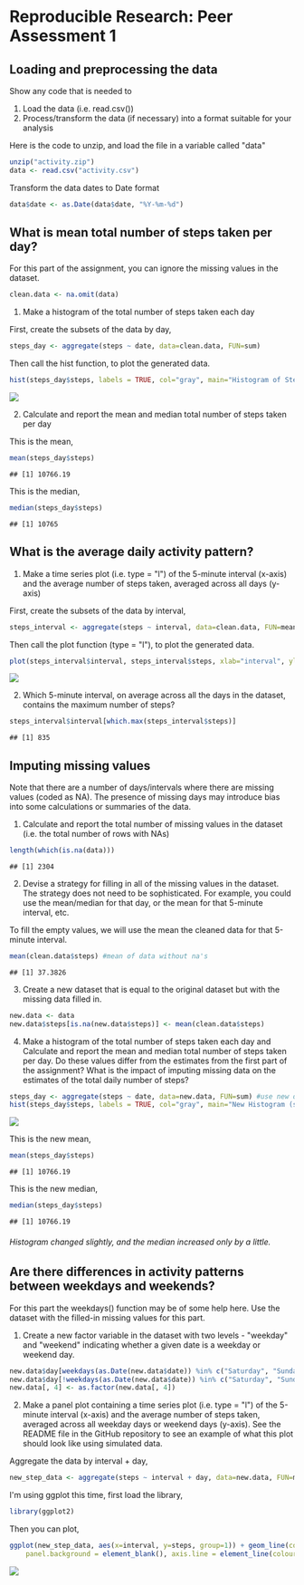 # Reproducible Research: Peer Assessment 1


## Loading and preprocessing the data
Show any code that is needed to

1. Load the data (i.e. read.csv())
2. Process/transform the data (if necessary) into a format suitable for your analysis

Here is the code to unzip, and load the file in a variable called "data"

```r
unzip("activity.zip")
data <- read.csv("activity.csv")
```

Transform the data dates to Date format

```r
data$date <- as.Date(data$date, "%Y-%m-%d")
```

## What is mean total number of steps taken per day?

For this part of the assignment, you can ignore the missing values in the dataset.


```r
clean.data <- na.omit(data)
```

1. Make a histogram of the total number of steps taken each day

First, create the subsets of the data by day,

```r
steps_day <- aggregate(steps ~ date, data=clean.data, FUN=sum)
```

Then call the hist function, to plot the generated data.

```r
hist(steps_day$steps, labels = TRUE, col="gray", main="Histogram of Steps per day", xlab="steps")
```

![](./PA1_template_files/figure-html/stepsbydayplot-1.png) 

2. Calculate and report the mean and median total number of steps taken per day

This is the mean,

```r
mean(steps_day$steps)
```

```
## [1] 10766.19
```

This is the median,

```r
median(steps_day$steps)
```

```
## [1] 10765
```

## What is the average daily activity pattern?

1. Make a time series plot (i.e. type = "l") of the 5-minute interval (x-axis) and the average number of steps taken, averaged across all days (y-axis)

First, create the subsets of the data by interval,

```r
steps_interval <- aggregate(steps ~ interval, data=clean.data, FUN=mean)
```

Then call the plot function (type = "l"), to plot the generated data.

```r
plot(steps_interval$interval, steps_interval$steps, xlab="interval", ylab="steps", type="l")
```

![](./PA1_template_files/figure-html/stepsbyintervalplot-1.png) 

2. Which 5-minute interval, on average across all the days in the dataset, contains the maximum number of steps?


```r
steps_interval$interval[which.max(steps_interval$steps)]
```

```
## [1] 835
```

## Imputing missing values

Note that there are a number of days/intervals where there are missing values (coded as NA). The presence of missing days may introduce bias into some calculations or summaries of the data.

1. Calculate and report the total number of missing values in the dataset (i.e. the total number of rows with NAs)


```r
length(which(is.na(data)))
```

```
## [1] 2304
```

2. Devise a strategy for filling in all of the missing values in the dataset. The strategy does not need to be sophisticated. For example, you could use the mean/median for that day, or the mean for that 5-minute interval, etc.

To fill the empty values, we will use the mean the cleaned data for that 5-minute interval.


```r
mean(clean.data$steps) #mean of data without na's
```

```
## [1] 37.3826
```

3. Create a new dataset that is equal to the original dataset but with the missing data filled in.


```r
new.data <- data
new.data$steps[is.na(new.data$steps)] <- mean(clean.data$steps)
```

4. Make a histogram of the total number of steps taken each day and Calculate and report the mean and median total number of steps taken per day. Do these values differ from the estimates from the first part of the assignment? What is the impact of imputing missing data on the estimates of the total daily number of steps?


```r
steps_day <- aggregate(steps ~ date, data=new.data, FUN=sum) #use new data
hist(steps_day$steps, labels = TRUE, col="gray", main="New Histogram (steps/day)", xlab="steps")
```

![](./PA1_template_files/figure-html/newhistogram-1.png) 

This is the new mean,

```r
mean(steps_day$steps)
```

```
## [1] 10766.19
```

This is the new median,

```r
median(steps_day$steps)
```

```
## [1] 10766.19
```

###### Histogram changed slightly, and the median increased only by a little.

## Are there differences in activity patterns between weekdays and weekends?

For this part the weekdays() function may be of some help here. Use the dataset with the filled-in missing values for this part.

1. Create a new factor variable in the dataset with two levels - "weekday" and "weekend" indicating whether a given date is a weekday or weekend day.


```r
new.data$day[weekdays(as.Date(new.data$date)) %in% c("Saturday", "Sunday")] <- "weekend"
new.data$day[!weekdays(as.Date(new.data$date)) %in% c("Saturday", "Sunday")] <- "weekday"
new.data[, 4] <- as.factor(new.data[, 4])
```

2. Make a panel plot containing a time series plot (i.e. type = "l") of the 5-minute interval (x-axis) and the average number of steps taken, averaged across all weekday days or weekend days (y-axis). See the README file in the GitHub repository to see an example of what this plot should look like using simulated data.

Aggregate the data by interval + day,

```r
new_step_data <- aggregate(steps ~ interval + day, data=new.data, FUN=mean)
```

I'm using ggplot this time, first load the library, 

```r
library(ggplot2)
```

Then you can plot,

```r
ggplot(new_step_data, aes(x=interval, y=steps, group=1)) + geom_line(colour="dodgerblue1") + facet_wrap(~ day, ncol=1) + theme(panel.grid.major = element_blank(), panel.grid.minor = element_blank(), 
    panel.background = element_blank(), axis.line = element_line(colour = "black"), strip.background = element_rect(fill="burlywood2"))
```

![](./PA1_template_files/figure-html/panelplot-1.png) 
